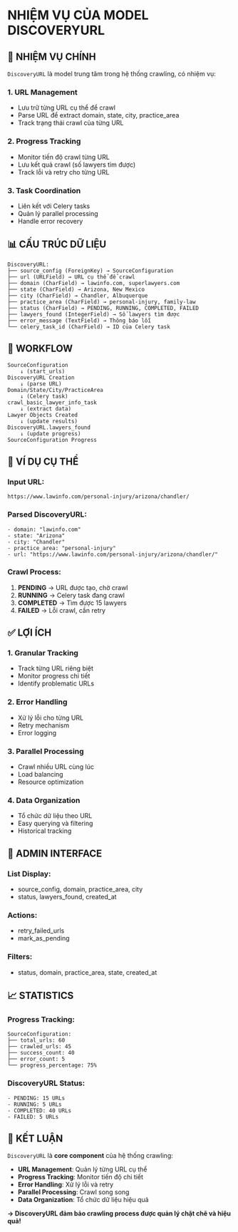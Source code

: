# NHIỆM VỤ CỦA MODEL DISCOVERYURL

## 🎯 **NHIỆM VỤ CHÍNH**

`DiscoveryURL` là model trung tâm trong hệ thống crawling, có nhiệm vụ:

### 1. **URL Management**
- Lưu trữ từng URL cụ thể để crawl
- Parse URL để extract domain, state, city, practice_area
- Track trạng thái crawl của từng URL

### 2. **Progress Tracking**
- Monitor tiến độ crawl từng URL
- Lưu kết quả crawl (số lawyers tìm được)
- Track lỗi và retry cho từng URL

### 3. **Task Coordination**
- Liên kết với Celery tasks
- Quản lý parallel processing
- Handle error recovery

## 📊 **CẤU TRÚC DỮ LIỆU**

```
DiscoveryURL:
├── source_config (ForeignKey) → SourceConfiguration
├── url (URLField) → URL cụ thể để crawl
├── domain (CharField) → lawinfo.com, superlawyers.com
├── state (CharField) → Arizona, New Mexico
├── city (CharField) → Chandler, Albuquerque
├── practice_area (CharField) → personal-injury, family-law
├── status (CharField) → PENDING, RUNNING, COMPLETED, FAILED
├── lawyers_found (IntegerField) → Số lawyers tìm được
├── error_message (TextField) → Thông báo lỗi
└── celery_task_id (CharField) → ID của Celery task
```

## 🔄 **WORKFLOW**

```
SourceConfiguration
    ↓ (start_urls)
DiscoveryURL Creation
    ↓ (parse URL)
Domain/State/City/PracticeArea
    ↓ (Celery task)
crawl_basic_lawyer_info_task
    ↓ (extract data)
Lawyer Objects Created
    ↓ (update results)
DiscoveryURL.lawyers_found
    ↓ (update progress)
SourceConfiguration Progress
```

## 🎯 **VÍ DỤ CỤ THỂ**

### **Input URL:**
```
https://www.lawinfo.com/personal-injury/arizona/chandler/
```

### **Parsed DiscoveryURL:**
```
- domain: "lawinfo.com"
- state: "Arizona" 
- city: "Chandler"
- practice_area: "personal-injury"
- url: "https://www.lawinfo.com/personal-injury/arizona/chandler/"
```

### **Crawl Process:**
1. **PENDING** → URL được tạo, chờ crawl
2. **RUNNING** → Celery task đang crawl
3. **COMPLETED** → Tìm được 15 lawyers
4. **FAILED** → Lỗi crawl, cần retry

## ✅ **LỢI ÍCH**

### **1. Granular Tracking**
- Track từng URL riêng biệt
- Monitor progress chi tiết
- Identify problematic URLs

### **2. Error Handling**
- Xử lý lỗi cho từng URL
- Retry mechanism
- Error logging

### **3. Parallel Processing**
- Crawl nhiều URL cùng lúc
- Load balancing
- Resource optimization

### **4. Data Organization**
- Tổ chức dữ liệu theo URL
- Easy querying và filtering
- Historical tracking

## 🚀 **ADMIN INTERFACE**

### **List Display:**
- source_config, domain, practice_area, city
- status, lawyers_found, created_at

### **Actions:**
- retry_failed_urls
- mark_as_pending

### **Filters:**
- status, domain, practice_area, state, created_at

## 📈 **STATISTICS**

### **Progress Tracking:**
```
SourceConfiguration:
├── total_urls: 60
├── crawled_urls: 45
├── success_count: 40
├── error_count: 5
└── progress_percentage: 75%
```

### **DiscoveryURL Status:**
```
- PENDING: 15 URLs
- RUNNING: 5 URLs  
- COMPLETED: 40 URLs
- FAILED: 5 URLs
```

## 🎯 **KẾT LUẬN**

`DiscoveryURL` là **core component** của hệ thống crawling:

- **URL Management**: Quản lý từng URL cụ thể
- **Progress Tracking**: Monitor tiến độ chi tiết  
- **Error Handling**: Xử lý lỗi và retry
- **Parallel Processing**: Crawl song song
- **Data Organization**: Tổ chức dữ liệu hiệu quả

**→ DiscoveryURL đảm bảo crawling process được quản lý chặt chẽ và hiệu quả!**
